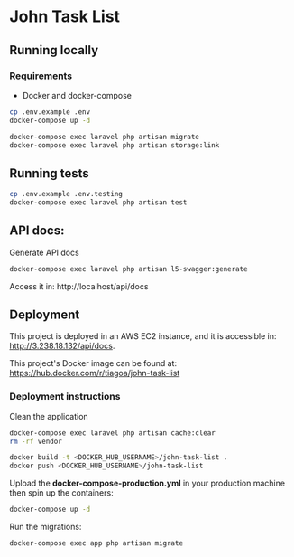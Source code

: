 # John Task List

## Running locally
### Requirements
- Docker and docker-compose

```bash
cp .env.example .env
docker-compose up -d
```

```bash
docker-compose exec laravel php artisan migrate
docker-compose exec laravel php artisan storage:link
```

## Running tests
```bash
cp .env.example .env.testing
docker-compose exec laravel php artisan test
```

## API docs:
Generate API docs
```bash
docker-compose exec laravel php artisan l5-swagger:generate
```
Access it in: http://localhost/api/docs

## Deployment
This project is deployed in an AWS EC2 instance, and it is accessible in: http://3.238.18.132/api/docs.

This project's Docker image can be found at: https://hub.docker.com/r/tiagoa/john-task-list

### Deployment instructions
Clean the application
```bash
docker-compose exec laravel php artisan cache:clear
rm -rf vendor
```
```bash
docker build -t <DOCKER_HUB_USERNAME>/john-task-list .
docker push <DOCKER_HUB_USERNAME>/john-task-list
```
Upload the **docker-compose-production.yml** in your production machine then spin up the containers:
```bash
docker-compose up -d
```
Run the migrations:
```bash
docker-compose exec app php artisan migrate
```
